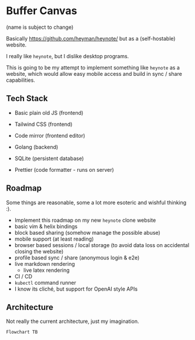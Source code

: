 # Buffer Canvas

(name is subject to change)

Basically https://github.com/heyman/heynote/ but as a (self-hostable) website.

I really like `heynote`, but I dislike desktop programs.

This is going to be my attempt to implement something like `heynote` as a website, 
which would allow easy mobile access and build in sync / share capabilities.

## Tech Stack 

- Basic plain old JS (frontend)
- Tailwind CSS (frontend)
- Code mirror (frontend editor)

- Golang (backend)
- SQLite (persistent database)
- Prettier (code formatter - runs on server)

## Roadmap 

Some things are reasonable, some a lot more esoteric and wishful thinking :).

- Implement this roadmap on my new `heynote` clone website 
- basic vim & helix bindings
- block based sharing (somehow manage the possible abuse)
- mobile support (at least reading)
- browser based sessions / local storage (to avoid data loss on accidental closing the website)
- profile based sync / share (anonymous login & e2e)
- live markdown rendering
  - live latex rendering
- CI / CD
- `kubectl` command runner
- I know its cliché, but support for OpenAI style APIs

## Architecture

Not really the current architecture, just my imagination.

```mermaid
Flowchart TB
```
